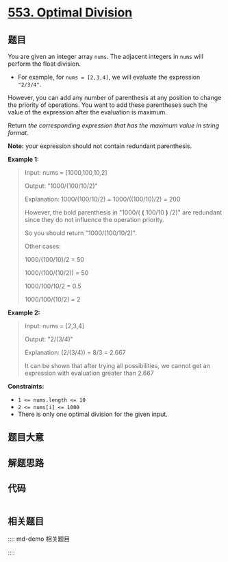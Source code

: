 # [553. Optimal Division](https://leetcode.com/problems/optimal-division/)

## 题目

You are given an integer array `nums`. The adjacent integers in `nums` will
perform the float division.

  * For example, for `nums = [2,3,4]`, we will evaluate the expression `"2/3/4"`.

However, you can add any number of parenthesis at any position to change the
priority of operations. You want to add these parentheses such the value of
the expression after the evaluation is maximum.

Return _the corresponding expression that has the maximum value in string
format_.

**Note:** your expression should not contain redundant parenthesis.



**Example 1:**

> Input: nums = [1000,100,10,2]
> 
> Output: "1000/(100/10/2)"
> 
> Explanation: 1000/(100/10/2) = 1000/((100/10)/2) = 200
> 
> However, the bold parenthesis in "1000/( **(** 100/10 **)** /2)" are redundant since they do not influence the operation priority.
> 
> So you should return "1000/(100/10/2)".
> 
> Other cases:
> 
> 1000/(100/10)/2 = 50
> 
> 1000/(100/(10/2)) = 50
> 
> 1000/100/10/2 = 0.5
> 
> 1000/100/(10/2) = 2

**Example 2:**

> Input: nums = [2,3,4]
> 
> Output: "2/(3/4)"
> 
> Explanation: (2/(3/4)) = 8/3 = 2.667
> 
> It can be shown that after trying all possibilities, we cannot get an expression with evaluation greater than 2.667

**Constraints:**

  * `1 <= nums.length <= 10`
  * `2 <= nums[i] <= 1000`
  * There is only one optimal division for the given input.


## 题目大意

## 解题思路

## 代码

```javascript

```

## 相关题目

:::: md-demo 相关题目

::::

